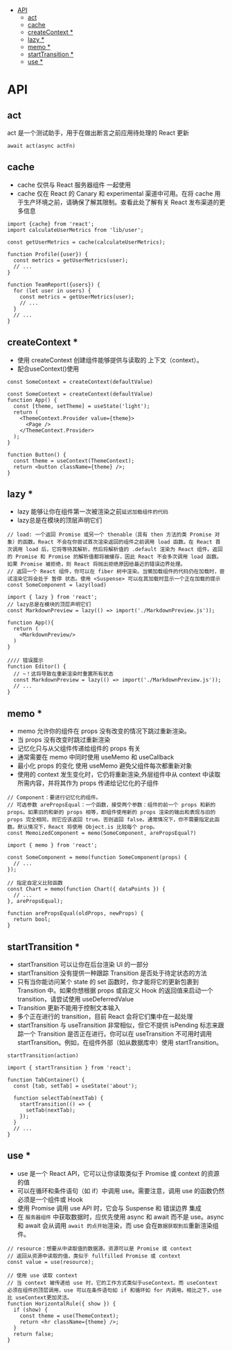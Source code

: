 <!-- @import "[TOC]" {cmd="toc" depthFrom=1 depthTo=6 orderedList=false} -->

<!-- code_chunk_output -->

- [API](#api)
  - [act](#act)
  - [cache](#cache)
  - [createContext *](#createcontext-)
  - [lazy *](#lazy-)
  - [memo *](#memo-)
  - [startTransition *](#starttransition-)
  - [use *](#use-)

<!-- /code_chunk_output -->

# API

## act

act 是一个测试助手，用于在做出断言之前应用待处理的 React 更新

```tsx
await act(async actFn)
```

## cache

- cache 仅供与 React 服务器组件 一起使用
- cache 仅在 React 的 Canary 和 experimental 渠道中可用。在将 cache 用于生产环境之前，请确保了解其限制。查看此处了解有关 React 发布渠道的更多信息

```tsx
import {cache} from 'react';
import calculateUserMetrics from 'lib/user';

const getUserMetrics = cache(calculateUserMetrics);

function Profile({user}) {
  const metrics = getUserMetrics(user);
  // ...
}

function TeamReport({users}) {
  for (let user in users) {
    const metrics = getUserMetrics(user);
    // ...
  }
  // ...
}
```

## createContext *

- 使用 createContext 创建组件能够提供与读取的 上下文（context）。
- 配合useContext()使用

```tsx
const SomeContext = createContext(defaultValue)
```

```tsx
const SomeContext = createContext(defaultValue)
function App() {
  const [theme, setTheme] = useState('light');
  return (
    <ThemeContext.Provider value={theme}>
      <Page />
    </ThemeContext.Provider>
  );
}

function Button() {
  const theme = useContext(ThemeContext);
  return <button className={theme} />;
}
```

## lazy *

- lazy 能够让你在组件第一次被渲染之前`延迟加载组件的代码`
- lazy总是在模块的顶层声明它们

```tsx
// load: 一个返回 Promise 或另一个 thenable（具有 then 方法的类 Promise 对象）的函数。React 不会在你尝试首次渲染返回的组件之前调用 load 函数。在 React 首次调用 load 后，它将等待其解析，然后将解析值的 .default 渲染为 React 组件。返回的 Promise 和 Promise 的解析值都将被缓存，因此 React 不会多次调用 load 函数。如果 Promise 被拒绝，则 React 将抛出拒绝原因给最近的错误边界处理。
// 返回一个 React 组件，你可以在 fiber 树中渲染。当懒加载组件的代码仍在加载时，尝试渲染它将会处于 暂停 状态。使用 <Suspense> 可以在其加载时显示一个正在加载的提示
const SomeComponent = lazy(load)
```

```tsx
import { lazy } from 'react';
// lazy总是在模块的顶层声明它们
const MarkdownPreview = lazy(() => import('./MarkdownPreview.js'));

function App(){
  return (
    <MarkdownPreview/>
  )
}

//// 错误展示
function Editor() {
  // ~！这将导致在重新渲染时重置所有状态
  const MarkdownPreview = lazy(() => import('./MarkdownPreview.js'));
  // ...
}
```

## memo *

- memo 允许你的组件在 props 没有改变的情况下跳过重新渲染。
- 当 props 没有改变时跳过重新渲染
- 记忆化只与从父组件传递给组件的 props 有关
- 通常需要在 memo 中同时使用 useMemo 和 useCallback
- 最小化 props 的变化 使用 useMemo 避免父组件每次都重新对象
- 使用的 context 发生变化时，它仍将重新渲染,外层组件中从 context 中读取所需内容，并将其作为 props 传递给记忆化的子组件

```tsx
// Component：要进行记忆化的组件。
// 可选参数 arePropsEqual：一个函数，接受两个参数：组件的前一个 props 和新的 props。如果旧的和新的 props 相等，即组件使用新的 props 渲染的输出和表现与旧的 props 完全相同，则它应该返回 true。否则返回 false。通常情况下，你不需要指定此函数。默认情况下，React 将使用 Object.is 比较每个 prop。
const MemoizedComponent = memo(SomeComponent, arePropsEqual?)
```

```tsx
import { memo } from 'react';

const SomeComponent = memo(function SomeComponent(props) {
  // ...
});
```

```tsx
// 指定自定义比较函数 
const Chart = memo(function Chart({ dataPoints }) {
  // ...
}, arePropsEqual);

function arePropsEqual(oldProps, newProps) {
  return bool;
}
```

## startTransition *

- startTransition 可以让你在后台渲染 UI 的一部分
- startTransition 没有提供一种跟踪 Transition 是否处于待定状态的方法
- 只有当你能访问某个 state 的 set 函数时，你才能将它的更新包裹到 Transition 中。如果你想根据 props 或自定义 Hook 的返回值来启动一个 transition，请尝试使用 useDeferredValue
- Transition 更新不能用于控制文本输入
- 多个正在进行的 transition，目前 React 会将它们集中在一起处理
- startTransition 与 useTransition 非常相似，但它不提供 isPending 标志来跟踪一个 Transition 是否正在进行。你可以在 useTransition 不可用时调用 startTransition。例如，在组件外部（如从数据库中）使用 startTransition。

```tsx
startTransition(action)
```

```tsx
import { startTransition } from 'react';

function TabContainer() {
  const [tab, setTab] = useState('about');

  function selectTab(nextTab) {
    startTransition(() => {
      setTab(nextTab);
    });
  }
  // ...
}
```

## use *

- use 是一个 React API，它可以让你读取类似于 Promise 或 context 的资源的值
- 可以在循环和条件语句（如 if）中调用 use。需要注意，调用 use 的函数仍然必须是一个组件或 Hook
- 使用 Promise 调用 use API 时，它会与 Suspense 和 错误边界 集成
- 在 `服务器组件` 中获取数据时，应优先使用 async 和 await 而不是 use。async 和 await 会从调用 `await 的点开始`渲染，而 use 会在`数据获取到后`重新渲染组件。

```tsx
// resource：想要从中读取值的数据源。资源可以是 Promise 或 context
// 返回从资源中读取的值，类似于 fullfilled Promise 或 context
const value = use(resource);
```

```tsx
// 使用 use 读取 context
// 当 context 被传递给 use 时，它的工作方式类似于useContext。而 useContext 必须在组件的顶层调用，use 可以在条件语句如 if 和循环如 for 内调用。相比之下，use 比 useContext更加灵活。
function HorizontalRule({ show }) {
  if (show) {
    const theme = use(ThemeContext);
    return <hr className={theme} />;
  }
  return false;
}
```


